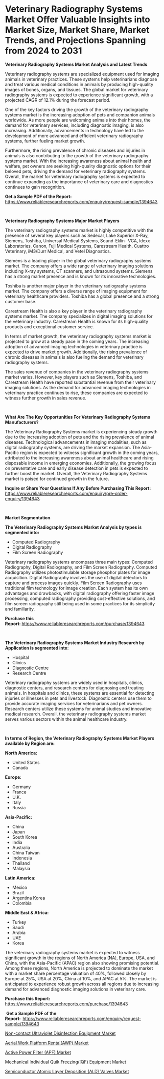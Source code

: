 <p><h1>Veterinary Radiography Systems Market Offer Valuable Insights into Market Size, Market Share, Market Trends, and Projections Spanning from 2024 to 2031</h1></p><p><strong>Veterinary Radiography Systems Market Analysis and Latest Trends</strong></p>
<p><p>Veterinary radiography systems are specialized equipment used for imaging animals in veterinary practices. These systems help veterinarians diagnose and treat various medical conditions in animals by producing high-quality images of bones, organs, and tissues. The global market for veterinary radiography systems is expected to experience significant growth, with a projected CAGR of 12.1% during the forecast period.</p><p>One of the key factors driving the growth of the veterinary radiography systems market is the increasing adoption of pets and companion animals worldwide. As more people are welcoming animals into their homes, the demand for veterinary services, including diagnostic imaging, is also increasing. Additionally, advancements in technology have led to the development of more advanced and efficient veterinary radiography systems, further fueling market growth.</p><p>Furthermore, the rising prevalence of chronic diseases and injuries in animals is also contributing to the growth of the veterinary radiography systems market. With the increasing awareness about animal health and welfare, pet owners are seeking high-quality diagnostic options for their beloved pets, driving the demand for veterinary radiography systems. Overall, the market for veterinary radiography systems is expected to continue expanding as the importance of veterinary care and diagnostics continues to gain recognition.</p></p>
<p><strong>Get a Sample PDF of the Report:&nbsp;</strong> <a href="https://www.reliableresearchreports.com/enquiry/request-sample/1394643">https://www.reliableresearchreports.com/enquiry/request-sample/1394643</a></p>
<p>&nbsp;</p>
<p><strong>Veterinary Radiography Systems Major Market Players</strong></p>
<p><p>The veterinary radiography systems market is highly competitive with the presence of several key players such as Sedecal, Lake Superior X-Ray, Siemens, Toshiba, Universal Medical Systems, Sound-Eklin- VCA, Idexx Laboratories, Canon, Fuji Medical Systems, Carestream Health, Cuattro Veterinary, iM3/Durr Medical, and Vetel Diagnostics.</p><p>Siemens is a leading player in the global veterinary radiography systems market. The company offers a wide range of veterinary imaging solutions including X-ray systems, CT scanners, and ultrasound systems. Siemens has a strong market presence and is known for its innovative technologies.</p><p>Toshiba is another major player in the veterinary radiography systems market. The company offers a diverse range of imaging equipment for veterinary healthcare providers. Toshiba has a global presence and a strong customer base.</p><p>Carestream Health is also a key player in the veterinary radiography systems market. The company specializes in digital imaging solutions for the veterinary industry. Carestream Health is known for its high-quality products and exceptional customer service.</p><p>In terms of market growth, the veterinary radiography systems market is projected to grow at a steady pace in the coming years. The increasing adoption of advanced imaging technologies in veterinary practice is expected to drive market growth. Additionally, the rising prevalence of chronic diseases in animals is also fueling the demand for veterinary radiography systems.</p><p>The sales revenue of companies in the veterinary radiography systems market varies. However, key players such as Siemens, Toshiba, and Carestream Health have reported substantial revenue from their veterinary imaging solutions. As the demand for advanced imaging technologies in veterinary practice continues to rise, these companies are expected to witness further growth in sales revenue.</p></p>
<p>&nbsp;</p>
<p><strong>What Are The Key Opportunities For Veterinary Radiography Systems Manufacturers?</strong></p>
<p><p>The Veterinary Radiography Systems market is experiencing steady growth due to the increasing adoption of pets and the rising prevalence of animal diseases. Technological advancements in imaging modalities, such as digital radiography systems, are driving the market expansion. The Asia-Pacific region is expected to witness significant growth in the coming years, attributed to the increasing awareness about animal healthcare and rising disposable income in emerging economies. Additionally, the growing focus on preventative care and early disease detection in pets is expected to further boost the market. Overall, the Veterinary Radiography Systems market is poised for continued growth in the future.</p></p>
<p><strong>Inquire or Share Your Questions If Any Before Purchasing This Report:</strong> <a href="https://www.reliableresearchreports.com/enquiry/pre-order-enquiry/1394643">https://www.reliableresearchreports.com/enquiry/pre-order-enquiry/1394643</a></p>
<p>&nbsp;</p>
<p><strong>Market Segmentation</strong></p>
<p><strong>The Veterinary Radiography Systems Market Analysis by types is segmented into:</strong></p>
<p><ul><li>Computed Radiography</li><li>Digital Radiography</li><li>Film Screen Radiography</li></ul></p>
<p><p>Veterinary radiography systems encompass three main types: Computed Radiography, Digital Radiography, and Film Screen Radiography. Computed Radiography utilizes photostimulable storage phosphor plates for image acquisition. Digital Radiography involves the use of digital detectors to capture and process images quickly. Film Screen Radiography uses traditional film technology for image creation. Each system has its own advantages and drawbacks, with digital radiography offering faster image processing, computed radiography providing cost-effective solutions, and film screen radiography still being used in some practices for its simplicity and familiarity.</p></p>
<p><strong>Purchase this Report:&nbsp;</strong><a href="https://www.reliableresearchreports.com/purchase/1394643">https://www.reliableresearchreports.com/purchase/1394643</a></p>
<p>&nbsp;</p>
<p><strong>The Veterinary Radiography Systems Market Industry Research by Application is segmented into:</strong></p>
<p><ul><li>Hospital</li><li>Clinics</li><li>Diagnostic Centre</li><li>Research Centre</li></ul></p>
<p><p>Veterinary radiography systems are widely used in hospitals, clinics, diagnostic centers, and research centers for diagnosing and treating animals. In hospitals and clinics, these systems are essential for detecting injuries or illnesses in pets and livestock. Diagnostic centers use them to provide accurate imaging services for veterinarians and pet owners. Research centers utilize these systems for animal studies and innovative medical research. Overall, the veterinary radiography systems market serves various sectors within the animal healthcare industry.</p></p>
<p>&nbsp;</p>
<p><strong>In terms of Region, the Veterinary Radiography Systems Market Players available by Region are:</strong></p>
<p>
    <p> <strong> North America: </strong>
        <ul>
            <li>United States</li>
            <li>Canada</li>
        </ul>
        </p> 
    <p> <strong> Europe: </strong>
        <ul>
            <li>Germany</li>
            <li>France</li>
            <li>U.K.</li>
            <li>Italy</li>
            <li>Russia</li>
        </ul>
        </p> 
    <p> <strong> Asia-Pacific: </strong>
        <ul>
            <li>China</li>
            <li>Japan</li>
            <li>South Korea</li>
            <li>India</li>
            <li>Australia</li>
            <li>China Taiwan</li>
            <li>Indonesia</li>
            <li>Thailand</li>
            <li>Malaysia</li>
        </ul>
        </p> 
    <p> <strong> Latin America: </strong>
        <ul>
            <li>Mexico</li>
            <li>Brazil</li>
            <li>Argentina Korea</li>
            <li>Colombia</li>
        </ul>
        </p> 
    <p> <strong> Middle East & Africa: </strong>
        <ul>
            <li>Turkey</li>
            <li>Saudi</li>
            <li>Arabia</li>
            <li>UAE</li>
            <li>Korea</li>
        </ul>
    </p>
    </p>
<p><p>The veterinary radiography systems market is expected to witness significant growth in the regions of North America (NA), Europe, USA, and China, with the Asia-Pacific (APAC) region also showing promising potential. Among these regions, North America is projected to dominate the market with a market share percentage valuation of 40%, followed closely by Europe at 25%, USA at 20%, China at 10%, and APAC at 5%. The market is anticipated to experience robust growth across all regions due to increasing demand for advanced diagnostic imaging solutions in veterinary care.</p></p>
<p><strong>Purchase this Report: </strong><a href="https://www.reliableresearchreports.com/purchase/1394643">https://www.reliableresearchreports.com/purchase/1394643</a></p>
<p>&nbsp;<strong>Get a Sample PDF of the Report:&nbsp;&nbsp;</strong><a href="https://www.reliableresearchreports.com/enquiry/request-sample/1394643">https://www.reliableresearchreports.com/enquiry/request-sample/1394643</a></p>
<p><strong></strong></p>
<p><p><a href="https://medium.com/@nayelibosco/non-contact-ultraviolet-disinfection-equipment-market-trends-and-market-analysis-forecasted-for-0f298fd89a51">Non-contact Ultraviolet Disinfection Equipment Market</a></p><p><a href="https://medium.com/@geoanderson1978/aerial-work-platform-rental-awp-market-insights-into-market-cagr-market-trends-and-growth-c3578ed86918">Aerial Work Platform Rental(AWP) Market</a></p><p><a href="https://medium.com/@geoanderson1978/active-power-filter-apf-market-research-report-its-history-and-forecast-2024-to-2031-56866fddf6d1">Active Power Filter (APF) Market</a></p><p><a href="https://medium.com/@geoanderson1978/mechanical-individual-quik-freezing-iqf-equipment-market-outlook-industry-overview-and-forecast-9f4096a4c0b9">Mechanical Individual Quik Freezing(IQF) Equipment Market</a></p><p><a href="https://medium.com/@nayelibosco/semiconductor-atomic-layer-deposition-ald-valves-market-research-report-its-history-and-forecast-67ddd324886d">Semiconductor Atomic Layer Deposition (ALD) Valves Market</a></p></p>